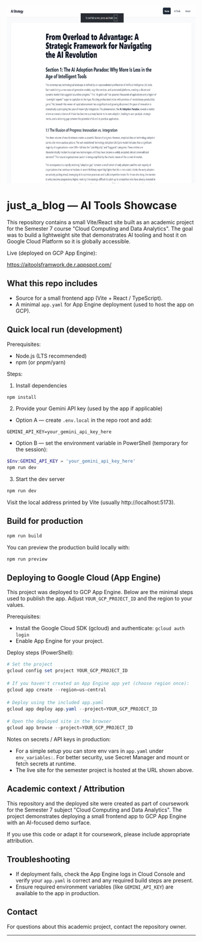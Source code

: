 <div align="center">
<img width="1200" height="475" alt="Screenshot" src="/images/page-screenshot.png" />
</div>

# just_a_blog — AI Tools Showcase

This repository contains a small Vite/React site built as an academic project for the Semester 7 course "Cloud Computing and Data Analytics". The goal was to build a lightweight site that demonstrates AI tooling and host it on Google Cloud Platform so it is globally accessible.

Live (deployed on GCP App Engine):

https://aitoolsframwork.de.r.appspot.com/

## What this repo includes

- Source for a small frontend app (Vite + React / TypeScript).
- A minimal `app.yaml` for App Engine deployment (used to host the app on GCP).

## Quick local run (development)

Prerequisites:

- Node.js (LTS recommended)
- npm (or pnpm/yarn)

Steps:

1. Install dependencies

```powershell
npm install
```

2. Provide your Gemini API key (used by the app if applicable)

- Option A — create `.env.local` in the repo root and add:

```
GEMINI_API_KEY=your_gemini_api_key_here
```

- Option B — set the environment variable in PowerShell (temporary for the session):

```powershell
$Env:GEMINI_API_KEY = 'your_gemini_api_key_here'
npm run dev
```

3. Start the dev server

```powershell
npm run dev
```

Visit the local address printed by Vite (usually http://localhost:5173).

## Build for production

```powershell
npm run build
```

You can preview the production build locally with:

```powershell
npm run preview
```

## Deploying to Google Cloud (App Engine)

This project was deployed to GCP App Engine. Below are the minimal steps used to publish the app. Adjust `YOUR_GCP_PROJECT_ID` and the region to your values.

Prerequisites:

- Install the Google Cloud SDK (gcloud) and authenticate: `gcloud auth login`
- Enable App Engine for your project.

Deploy steps (PowerShell):

```powershell
# Set the project
gcloud config set project YOUR_GCP_PROJECT_ID

# If you haven't created an App Engine app yet (choose region once):
gcloud app create --region=us-central

# Deploy using the included app.yaml
gcloud app deploy app.yaml --project=YOUR_GCP_PROJECT_ID

# Open the deployed site in the browser
gcloud app browse --project=YOUR_GCP_PROJECT_ID
```

Notes on secrets / API keys in production:

- For a simple setup you can store env vars in `app.yaml` under `env_variables:`. For better security, use Secret Manager and mount or fetch secrets at runtime.
- The live site for the semester project is hosted at the URL shown above.

## Academic context / Attribution

This repository and the deployed site were created as part of coursework for the Semester 7 subject "Cloud Computing and Data Analytics". The project demonstrates deploying a small frontend app to GCP App Engine with an AI-focused demo surface.

If you use this code or adapt it for coursework, please include appropriate attribution.

## Troubleshooting

- If deployment fails, check the App Engine logs in Cloud Console and verify your `app.yaml` is correct and any required build steps are present.
- Ensure required environment variables (like `GEMINI_API_KEY`) are available to the app in production.

## Contact

For questions about this academic project, contact the repository owner.

---
